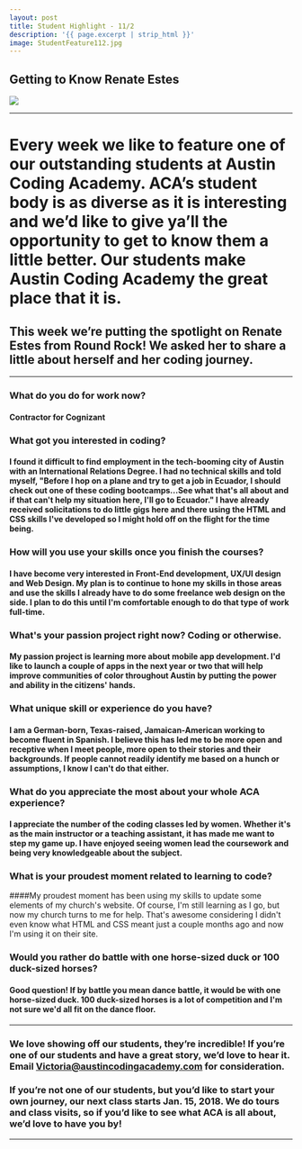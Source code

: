 ```yaml
---
layout: post
title: Student Highlight - 11/2
description: '{{ page.excerpt | strip_html }}'
image: StudentFeature112.jpg
---
```

## Getting to Know Renate Estes

<div class="col-sm-12">
  <img class="img-responsive" src="/assets/images/StudentFeature112.jpg"/>
</div>

---

# Every week we like to feature one of our outstanding students at Austin Coding Academy. ACA’s student body is as diverse as it is interesting and we’d like to give ya’ll the opportunity to get to know them a little better. Our students make Austin Coding Academy the great place that it is.

## This week we’re putting the spotlight on Renate Estes from Round Rock! We asked her to share a little about herself and her coding journey.

---

### What do you do for work now?

#### Contractor for Cognizant


### What got you interested in coding?

#### I found it difficult to find employment in the tech-booming city of Austin with an International Relations Degree. I had no technical skills and told myself, "Before I hop on a plane and try to get a job in Ecuador, I should check out one of these coding bootcamps...See what that's all about and if that can't help my situation here, I'll go to Ecuador."  I have already received solicitations to do little gigs here and there using the HTML and CSS skills I've developed so I might hold off on the flight for the time being. 


### How will you use your skills once you finish the courses?

#### I have become very interested in Front-End development, UX/UI design and Web Design. My plan is to continue to hone my skills in those areas and use the skills I already have to do some freelance web design on the side. I plan to do this until I'm comfortable enough to do that type of work full-time. 


### What's your passion project right now? Coding or otherwise.

#### My passion project is learning more about mobile app development. I'd like to launch a couple of apps in the next year or two that will help improve communities of color throughout Austin by putting the power and ability in the citizens' hands. 


### What unique skill or experience do you have?

#### I am a German-born, Texas-raised, Jamaican-American working to become fluent in Spanish. I believe this has led me to be more open and receptive when I meet people, more open to their stories and their backgrounds. If people cannot readily identify me based on a hunch or assumptions, I know I can't do that either. 


### What do you appreciate the most about your whole ACA experience?

#### I appreciate the number of the coding classes led by women. Whether it's as the main instructor or a teaching assistant, it has made me want to step my game up. I have enjoyed seeing women lead the coursework and being very knowledgeable about the subject. 


### What is your proudest moment related to learning to code?

####My proudest moment has been using my skills to update some elements of my church's website. Of course, I'm still learning as I go, but now my church turns to me for help. That's awesome considering I didn't even know what HTML and CSS meant just a couple months ago and now I'm using it on their site.


### Would you rather do battle with one horse-sized duck or 100 duck-sized horses?

#### Good question! If by battle you mean dance battle, it would be with one horse-sized duck. 100 duck-sized horses is a lot of competition and I'm not sure we'd all fit on the dance floor. 

---

### We love showing off our students, they’re incredible! If you’re one of our students and have a great story, we’d love to hear it. Email Victoria@austincodingacademy.com for consideration. 

### If you’re not one of our students, but you’d like to start your own journey, our next class starts Jan. 15, 2018. We do tours and class visits, so if you’d like to see what ACA is all about, we’d love to have you by! 

---
